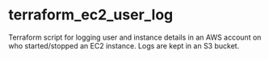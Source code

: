 # terraform_ec2_user_log
Terraform script for logging user and instance details in an AWS account on who started/stopped an EC2 instance. Logs are kept in an S3 bucket.
